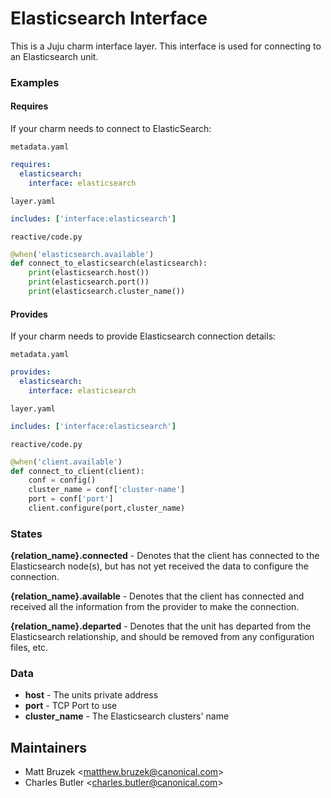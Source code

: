 # Elasticsearch Interface

 This is a Juju charm interface layer. This interface is used for
 connecting to an Elasticsearch unit.

### Examples

#### Requires

If your charm needs to connect to ElasticSearch:

  `metadata.yaml`

```yaml
requires:
  elasticsearch:
    interface: elasticsearch
```

  `layer.yaml`

```yaml
includes: ['interface:elasticsearch']
```  

  `reactive/code.py`

```python
@when('elasticsearch.available')
def connect_to_elasticsearch(elasticsearch):
    print(elasticsearch.host())
    print(elasticsearch.port())
    print(elasticsearch.cluster_name())

```


#### Provides

If your charm needs to provide Elasticsearch connection details:

  `metadata.yaml`
  
```yaml
provides:
  elasticsearch:
    interface: elasticsearch
```

  `layer.yaml`
  
```yaml
includes: ['interface:elasticsearch']
```

  `reactive/code.py`

```python
@when('client.available')
def connect_to_client(client):
    conf = config()
    cluster_name = conf['cluster-name']
    port = conf['port']
    client.configure(port,cluster_name)
```

### States

**{relation_name}.connected** - Denotes that the client has connected to the
Elasticsearch node(s), but has not yet received the data to configure the
connection.

**{relation_name}.available** - Denotes that the client has connected and
received all the information from the provider to make the connection.

**{relation_name}.departed** - Denotes that the unit has departed from the
 Elasticsearch relationship, and should be removed from any configuration
 files, etc.

### Data

- **host** - The units private address
- **port** - TCP Port to use
- **cluster_name** - The Elasticsearch clusters' name

## Maintainers

 - Matt Bruzek &lt;matthew.bruzek@canonical.com&gt;
 - Charles Butler &lt;charles.butler@canonical.com&gt;
